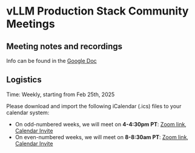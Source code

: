 # vLLM Production Stack Community Meetings

## Meeting notes and recordings

Info can be found in the [Google Doc](https://docs.google.com/document/d/1SCye2qgpwAFDptj8obBXVbSpBbKjb8fiVjH9HKK3OOw/edit?usp=sharing)

## Logistics

Time: Weekly, starting from Feb 25th, 2025

Please download and import the following iCalendar (.ics) files to your calendar system:

- On odd-numbered weeks, we will meet on **4-4:30pm PT**: [Zoom link](https://uchicago.zoom.us/j/6603596916?pwd=Z1E5MDRWUSt2am5XbEt4dTFkNGx6QT09), [Calendar Invite](community_meeting_4pm.ics)
- On even-numbered weeks, we will meet on **8-8:30am PT**: [Zoom link](https://uchicago.zoom.us/j/6603596916?pwd=Z1E5MDRWUSt2am5XbEt4dTFkNGx6QT09), [Calendar Invite](community_meeting_8am.ics)
